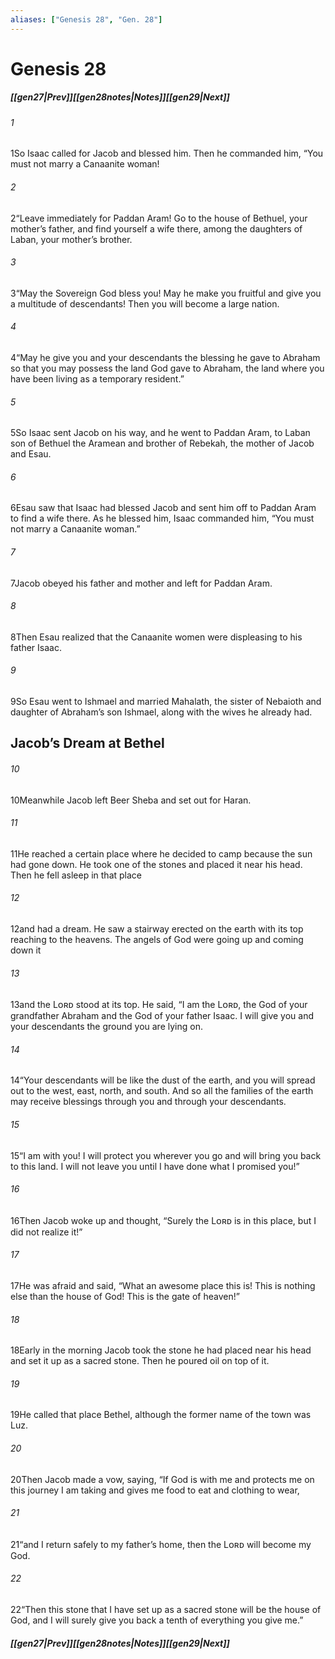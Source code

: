 ```yaml
---
aliases: ["Genesis 28", "Gen. 28"]
---
```

# Genesis 28
##### <span class=arrow-left></span>[[gen27|Prev]]<span class=navigation-separator></span>[[gen28notes|Notes]]<span class=navigation-separator></span>[[gen29|Next]]<span class=arrow-right></span>
###### 1
<span class=verse-first>1</span>So Isaac called for Jacob and blessed him. Then he commanded him, “You must not marry a Canaanite woman!
###### 2
<span class=verse-body>2</span>“Leave immediately for Paddan Aram! Go to the house of Bethuel, your mother’s father, and find yourself a wife there, among the daughters of Laban, your mother’s brother.
###### 3
<span class=verse-body>3</span>“May the Sovereign God bless you! May he make you fruitful and give you a multitude of descendants! Then you will become a large nation.
###### 4
<span class=verse-body>4</span>“May he give you and your descendants the blessing he gave to Abraham so that you may possess the land God gave to Abraham, the land where you have been living as a temporary resident.”
###### 5
<span class=verse-body>5</span>So Isaac sent Jacob on his way, and he went to Paddan Aram, to Laban son of Bethuel the Aramean and brother of Rebekah, the mother of Jacob and Esau.
<div class=paragraph-break></div>

###### 6
<span class=verse-first>6</span>Esau saw that Isaac had blessed Jacob and sent him off to Paddan Aram to find a wife there. As he blessed him, Isaac commanded him, “You must not marry a Canaanite woman.”
###### 7
<span class=verse-body>7</span>Jacob obeyed his father and mother and left for Paddan Aram.
###### 8
<span class=verse-body>8</span>Then Esau realized that the Canaanite women were displeasing to his father Isaac.
###### 9
<span class=verse-body>9</span>So Esau went to Ishmael and married Mahalath, the sister of Nebaioth and daughter of Abraham’s son Ishmael, along with the wives he already had.
## Jacob’s Dream at Bethel
###### 10
<span class=verse-first>10</span>Meanwhile Jacob left Beer Sheba and set out for Haran.
###### 11
<span class=verse-body>11</span>He reached a certain place where he decided to camp because the sun had gone down. He took one of the stones and placed it near his head. Then he fell asleep in that place
###### 12
<span class=verse-body>12</span>and had a dream. He saw a stairway erected on the earth with its top reaching to the heavens. The angels of God were going up and coming down it
###### 13
<span class=verse-body>13</span>and the Lᴏʀᴅ stood at its top. He said, “I am the Lᴏʀᴅ, the God of your grandfather Abraham and the God of your father Isaac. I will give you and your descendants the ground you are lying on.
###### 14
<span class=verse-body>14</span>“Your descendants will be like the dust of the earth, and you will spread out to the west, east, north, and south. And so all the families of the earth may receive blessings through you and through your descendants.
###### 15
<span class=verse-body>15</span>“I am with you! I will protect you wherever you go and will bring you back to this land. I will not leave you until I have done what I promised you!”
###### 16
<span class=verse-body>16</span>Then Jacob woke up and thought, “Surely the Lᴏʀᴅ is in this place, but I did not realize it!”
###### 17
<span class=verse-body>17</span>He was afraid and said, “What an awesome place this is! This is nothing else than the house of God! This is the gate of heaven!”
<div class=paragraph-break></div>

###### 18
<span class=verse-first>18</span>Early in the morning Jacob took the stone he had placed near his head and set it up as a sacred stone. Then he poured oil on top of it.
###### 19
<span class=verse-body>19</span>He called that place Bethel, although the former name of the town was Luz.
###### 20
<span class=verse-body>20</span>Then Jacob made a vow, saying, “If God is with me and protects me on this journey I am taking and gives me food to eat and clothing to wear,
###### 21
<span class=verse-body>21</span>“and I return safely to my father’s home, then the Lᴏʀᴅ will become my God.
###### 22
<span class=verse-body>22</span>“Then this stone that I have set up as a sacred stone will be the house of God, and I will surely give you back a tenth of everything you give me.”
##### <span class=arrow-left></span>[[gen27|Prev]]<span class=navigation-separator></span>[[gen28notes|Notes]]<span class=navigation-separator></span>[[gen29|Next]]<span class=arrow-right></span>